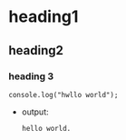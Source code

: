 # heading1
## heading2
###  heading 3

```
console.log("hwllo world");
```
* output:
  ```
  hello world.
  ```

